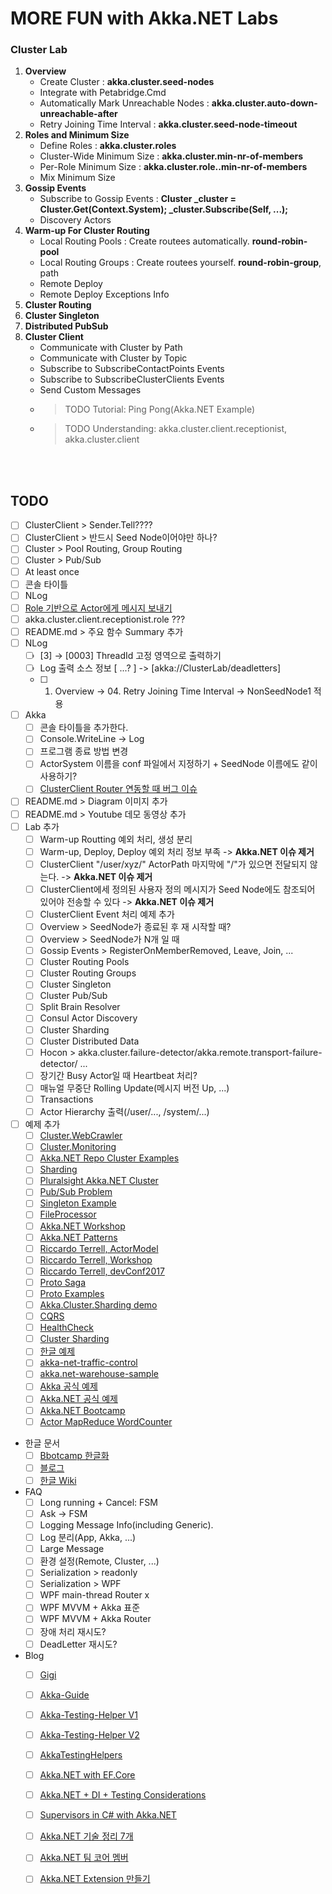 # MORE FUN with Akka.NET Labs 

### Cluster Lab
1. **Overview**
   - Create Cluster : **akka.cluster.seed-nodes**
   - Integrate with Petabridge.Cmd  
   - Automatically Mark Unreachable Nodes : **akka.cluster.auto-down-unreachable-after**
   - Retry Joining Time Interval : **akka.cluster.seed-node-timeout**
1. **Roles and Minimum Size**
   - Define Roles : **akka.cluster.roles**
   - Cluster-Wide Minimum Size : **akka.cluster.min-nr-of-members**
   - Per-Role Minimum Size : **akka.cluster.role.<role-name>.min-nr-of-members**
   - Mix Minimum Size  
1. **Gossip Events**
   - Subscribe to Gossip Events : **Cluster _cluster = Cluster.Get(Context.System); _cluster.Subscribe(Self, ...);**
   - Discovery Actors
1. **Warm-up For Cluster Routing**
   - Local Routing Pools : Create routees automatically. **round-robin-pool**
   - Local Routing Groups : Create routees yourself. **round-robin-group**, path
   - Remote Deploy
   - Remote Deploy Exceptions Info 
1. **Cluster Routing**
1. **Cluster Singleton**
1. **Distributed PubSub**
1. **Cluster Client**
   - Communicate with Cluster by Path 
   - Communicate with Cluster by Topic
   - Subscribe to SubscribeContactPoints Events
   - Subscribe to SubscribeClusterClients Events
   - Send Custom Messages
   - > TODO Tutorial: Ping Pong(Akka.NET Example)
   - > TODO Understanding: akka.cluster.client.receptionist, akka.cluster.client

      
   
<br/>
<br/>

## TODO
- [ ] ClusterClient > Sender.Tell???? 
- [ ] ClusterClient > 반드시 Seed Node이어야만 하나?
- [ ] Cluster > Pool Routing, Group Routing
- [ ] Cluster > Pub/Sub
- [ ] At least once
- [ ] 콘솔 타이틀
- [ ] NLog 
- [ ] [Role 기반으로 Actor에게 메시지 보내기](https://github.com/akkadotnet/akka.net/issues/3757#issuecomment-483522034)
- [ ] akka.cluster.client.receptionist.role ???
- [ ] README.md > 주요 함수 Summary 추가
- [ ] NLog
  - [ ] [3] -> [0003] ThreadId 고정 영역으로 출력하기
  - [ ] Log 출력 소스 정보 [ ...? ] -> [akka://ClusterLab/deadletters]
  - [ ] 01. Overview -> 04. Retry Joining Time Interval -> NonSeedNode1 적용
- [ ] Akka
  - [ ] 콘솔 타이틀을 추가한다.
  - [ ] Console.WriteLine -> Log
  - [ ] 프로그램 종료 방법 변경
  - [ ] ActorSystem 이름을 conf 파일에서 지정하기 + SeedNode 이름에도 같이 사용하기?
  - [ ] [ClusterClient Router 연동할 때 버그 이슈](https://github.com/akkadotnet/akka.net/issues/3315)
- [ ] README.md > Diagram 이미지 추가
- [ ] README.md > Youtube 데모 동영상 추가
- [ ] Lab 추가
  - [ ] Warm-up Routting 예외 처리, 생성 분리
  - [ ] Warm-up, Deploy, Deploy 예외 처리 정보 부족 -> **Akka.NET 이슈 제거**
  - [ ] ClusterClient "/user/xyz/" ActorPath 마지막에 "/"가 있으면 전달되지 않는다. -> **Akka.NET 이슈 제거**
  - [ ] ClusterClient에세 정의된 사용자 정의 메시지가 Seed Node에도 참조되어 있어야 전송할 수 있다 -> **Akka.NET 이슈 제거**
  - [ ] ClusterClient Event 처리 예제 추가
  - [ ] Overview > SeedNode가 종료된 후 재 시작할 때?
  - [ ] Overview > SeedNode가 N개 일 때
  - [ ] Gossip Events > RegisterOnMemberRemoved, Leave, Join, ... 
  - [ ] Cluster Routing Pools
  - [ ] Cluster Routing Groups
  - [ ] Cluster Singleton
  - [ ] Cluster Pub/Sub
  - [ ] Split Brain Resolver
  - [ ] Consul Actor Discovery
  - [ ] Cluster Sharding
  - [ ] Cluster Distributed Data
  - [ ] Hocon > akka.cluster.failure-detector/akka.remote.transport-failure-detector/ ...
  - [ ] 장기간 Busy Actor일 때 Heartbeat 처리?
  - [ ] 매뉴얼 무중단 Rolling Update(메시지 버전 Up, ...)
  - [ ] Transactions
  - [ ] Actor Hierarchy 출력(/user/..., /system/...)
- [ ] 예제 추가
  - [ ] [Cluster.WebCrawler](https://github.com/petabridge/akkadotnet-code-samples/tree/master/Cluster.WebCrawler)
  - [ ] [Cluster.Monitoring](https://github.com/cgstevens/Akka.Cluster.Monitor)
  - [ ] [Akka.NET Repo Cluster Examples](https://github.com/akkadotnet/akka.net/tree/dev/src/examples/Cluster)
  - [ ] [Sharding](https://github.com/uatec/akka.net-clustersharding-example)
  - [ ] [Pluralsight Akka.NET Cluster](https://github.com/thelegendofando/Pluralsight)
  - [ ] [Pub/Sub Problem](https://github.com/thelegendofando/ProducerConsumerProblem)
  - [ ] [Singleton Example](https://github.com/cgstevens/MyClusterServices)
  - [ ] [FileProcessor](https://github.com/cgstevens/FileProcessor)
  - [ ] [Akka.NET Workshop](https://github.com/profesor79/LDNAAkkaWorkshop)
  - [ ] [Akka.NET Patterns](https://github.com/profesor79/akka.net.Patterns)
  - [ ] [Riccardo Terrell, ActorModel](https://github.com/rikace/AkkaActorModel)
  - [ ] [Riccardo Terrell, Workshop](https://github.com/rikace/akkaworkshop)
  - [ ] [Riccardo Terrell, devConf2017](https://github.com/rikace/devConf2017)
  - [ ] [Proto Saga](http://proto.actor/blog/2017/06/24/money-transfer-saga.html)
  - [ ] [Proto Examples](https://github.com/rogeralsing/protoactor-dotnet/tree/dev/examples)
  - [ ] [Akka.Cluster.Sharding demo](https://github.com/Horusiath/AkkaDemos)
  - [ ] [CQRS](https://github.com/Horusiath/AkkaCQRS)
  - [ ] [HealthCheck](https://github.com/petabridge/akkadotnet-healthcheck)
  - [ ] [Cluster Sharding](https://github.com/ctrlaltdan/akka.net-cluster-sharding)
  - [ ] [한글 예제](https://github.com/psmon/AkkaNetTest/blob/master/README.md)
  - [ ] [akka-net-traffic-control](https://github.com/EdwinVW/akka-net-traffic-control)
  - [ ] [akka.net-warehouse-sample](https://github.com/EdwinVW/akka.net-warehouse-sample)
  - [ ] [Akka 공식 예제](https://github.com/akka/akka-samples)
  - [ ] [Akka.NET 공식 예제](https://github.com/akkadotnet/akka.net/tree/dev/src/examples)
  - [ ] [Akka.NET Bootcamp](https://github.com/petabridge/akka-bootcamp)
  - [ ] [Actor MapReduce WordCounter](https://github.com/DavidHoerster/ActorMapReduceWordCounter)
- 한글 문서
  - [ ] [Bbotcamp 한글화](https://blog.rajephon.dev/2018/12/02/akka-01/)
  - [ ] [블로그](https://m.blog.naver.com/PostView.nhn?blogId=kbh3983&logNo=221182343063&categoryNo=119&proxyReferer=https%3A%2F%2Fwww.google.co.kr%2F)
  - [ ] [한글 Wiki](http://wiki.webnori.com/m/mobile.action#page/1048605)
- FAQ
  - [ ] Long running + Cancel: FSM
  - [ ] Ask -> FSM
  - [ ] Logging Message Info(including Generic).
  - [ ] Log 분리(App, Akka, ...)
  - [ ] Large Message
  - [ ] 환경 설정(Remote, Cluster, ...)
  - [ ] Serialization > readonly
  - [ ] Serialization > WPF
  - [ ] WPF main-thread Router x
  - [ ] WPF MVVM + Akka 표준
  - [ ] WPF MVVM + Akka Router
  - [ ] 장애 처리 재시도?
  - [ ] DeadLetter 재시도?
- Blog
  - [ ] [Gigi](http://gigi.nullneuron.net/gigilabs/tag/akka-net/)
  - [ ] [Akka-Guide](https://connelhooley.uk/blog/2017/02/21/akka-guide)
  - [ ] [Akka-Testing-Helper V1](https://connelhooley.uk/blog/2017/09/30/introducing-akka-testing-helpers-di)
  - [ ] [Akka-Testing-Helper V2](https://connelhooley.uk/blog/2018/10/05/akka-testing-helpers-v2)
  - [ ] [AkkaTestingHelpers](https://github.com/connelhooley/AkkaTestingHelpers)
  - [ ] [Akka.NET with EF.Core](https://havret.io/akka-entity-framework-core)
  - [ ] [Akka.NET + DI + Testing Considerations](https://sachabarbs.wordpress.com/2018/05/22/akka-net-di-testing-considerations/)
  - [ ] [Supervisors in C# with Akka.NET](https://buildplease.com/pages/supervisors-csharp/)
  - [ ] [Akka.NET 기술 정리 7개](https://hryniewski.net/tag/akka-net/)
  - [ ] [Akka.NET 팀 코어 멤버](https://bartoszsypytkowski.com/tag/akka-net/)
  - [ ] [Akka.NET Extension 만들기](https://havret.io/akka-entity-framework-core)

